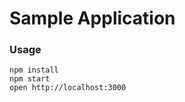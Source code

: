 Sample Application
=====================

### Usage

```
npm install
npm start
open http://localhost:3000
```
